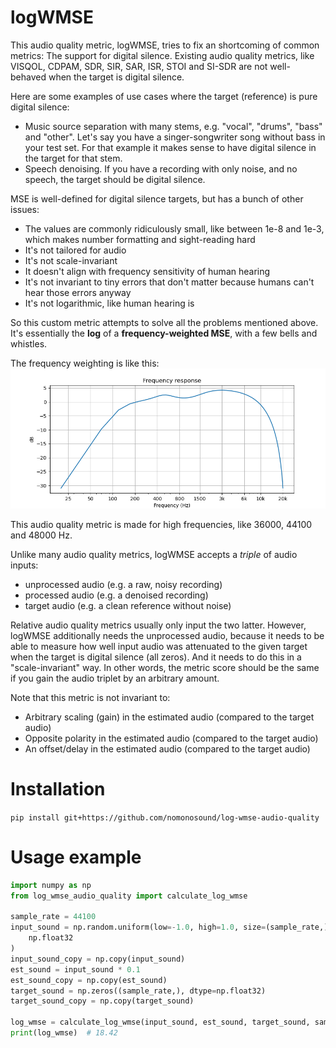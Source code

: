 # logWMSE

This audio quality metric, logWMSE, tries to fix an shortcoming of common metrics: The
support for digital silence. Existing audio quality metrics, like VISQOL, CDPAM, SDR,
SIR, SAR, ISR, STOI and SI-SDR are not well-behaved when the target is digital silence.

Here are some examples of use cases where the target (reference) is pure digital silence:

* Music source separation with many stems, e.g. "vocal", "drums", "bass" and "other".
 Let's say you have a singer-songwriter song without bass in your test set. For that
 example it makes sense to have digital silence in the target for that stem.
* Speech denoising. If you have a recording with only noise, and no speech, the target
 should be digital silence.

MSE is well-defined for digital silence targets, but has a bunch of other issues:

* The values are commonly ridiculously small, like between 1e-8 and 1e-3, which makes number formatting and sight-reading hard
* It's not tailored for audio
* It's not scale-invariant
* It doesn't align with frequency sensitivity of human hearing
* It's not invariant to tiny errors that don't matter because humans can't hear those errors anyway
* It's not logarithmic, like human hearing is

So this custom metric attempts to solve all the problems mentioned above.
It's essentially the **log** of a **frequency-weighted MSE**, with a few bells and whistles.

The frequency weighting is like this:
![frequency_weighting.png](plot/frequency_weighting.png)

This audio quality metric is made for high frequencies, like 36000, 44100 and 48000 Hz.

Unlike many audio quality metrics, logWMSE accepts a *triple* of audio inputs:

* unprocessed audio (e.g. a raw, noisy recording)
* processed audio (e.g. a denoised recording)
* target audio (e.g. a clean reference without noise)

Relative audio quality metrics usually only input the two latter. However, logWMSE
additionally needs the unprocessed audio, because it needs to be able to measure how
well input audio was attenuated to the given target when the target is digital silence
(all zeros). And it needs to do this in a "scale-invariant" way. In other words, the
metric score should be the same if you gain the audio triplet by an arbitrary amount.

Note that this metric is not invariant to:

* Arbitrary scaling (gain) in the estimated audio (compared to the target audio)
* Opposite polarity in the estimated audio (compared to the target audio)
* An offset/delay in the estimated audio (compared to the target audio)

# Installation

`pip install git+https://github.com/nomonosound/log-wmse-audio-quality`

# Usage example

```python
import numpy as np
from log_wmse_audio_quality import calculate_log_wmse

sample_rate = 44100
input_sound = np.random.uniform(low=-1.0, high=1.0, size=(sample_rate,)).astype(
    np.float32
)
input_sound_copy = np.copy(input_sound)
est_sound = input_sound * 0.1
est_sound_copy = np.copy(est_sound)
target_sound = np.zeros((sample_rate,), dtype=np.float32)
target_sound_copy = np.copy(target_sound)

log_wmse = calculate_log_wmse(input_sound, est_sound, target_sound, sample_rate)
print(log_wmse)  # 18.42
```
